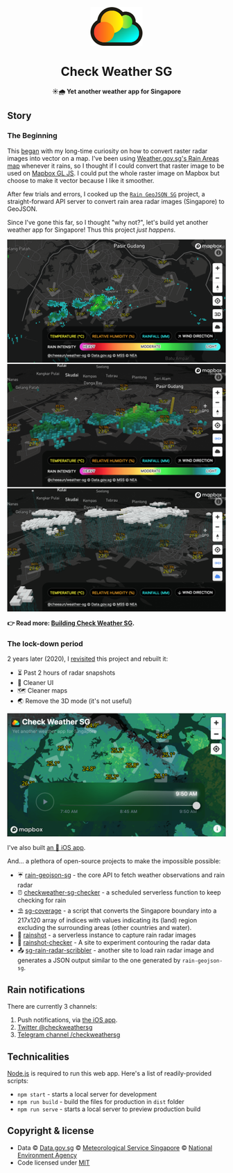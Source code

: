 <div align="center">
  <img src="icons/icon-standalone.svg" width="120" alt="">

  # Check Weather SG

  **☀️🌧 Yet another weather app for Singapore**
</div>

## Story

### The Beginning

This [began](https://twitter.com/cheeaun/status/982477428713963527) with my long-time curiosity on how to convert raster radar images into vector on a map. I've been using [Weather.gov.sg's Rain Areas map](http://www.weather.gov.sg/weather-rain-area-50km/) whenever it rains, so I thought if I could convert that raster image to be used on [Mapbox GL JS](https://www.mapbox.com/mapbox-gl-js/api/). I could put the whole raster image on Mapbox but choose to make it vector because I like it smoother.

After few trials and errors, I cooked up the [`Rain GeoJSON SG`](https://github.com/cheeaun/rain-geojson-sg) project, a straight-forward API server to convert rain area radar images (Singapore) to GeoJSON.

Since I've gone this far, so I thought "why not?", let's build yet another weather app for Singapore! Thus this project _just happens_.

![2D radar](screenshots/screenshot-2d.png)
![3D radar](screenshots/screenshot-3d.png)
![3D clouds and rain](screenshots/screenshot-clouds.png)

**👉 Read more: [Building Check Weather SG](http://cheeaun.com/blog/2018/06/building-check-weather-sg/).**

### The lock-down period

2 years later (2020), I [revisited](https://twitter.com/cheeaun/status/1257305456055222273) this project and rebuilt it:

- ⏳ Past 2 hours of radar snapshots
- 🧼 Cleaner UI
- 🗺 Cleaner maps
- 🌏 Remove the 3D mode (it's not useful)

![V2](screenshots/screenshot-v2.png)

I've also built [an 📱 iOS app](https://github.com/cheeaun/checkweather-sg-native).

And... a plethora of open-source projects to make the impossible possible:

- ☔️ [rain-geojson-sg](https://github.com/cheeaun/rain-geojson-sg) - the core API to fetch weather observations and rain radar
- ⏰ [checkweather-sg-checker](https://github.com/cheeaun/checkweather-sg-checker) - a scheduled serverless function to keep checking for rain
- ⛱ [sg-coverage](https://github.com/cheeaun/sg-coverage) - a script that converts the Singapore boundary into a 217x120 array of indices with values indicating its (land) region excluding the surrounding areas (other countries and water).
- 📸 [rainshot](https://github.com/cheeaun/rainshot) - a serverless instance to capture rain radar images
- 🍩 [rainshot-checker](https://github.com/cheeaun/rainshot-checker) - A site to experiment contouring the radar data
- 📤 [sg-rain-radar-scribbler](https://github.com/cheeaun/sg-rain-radar-scribbler) - another site to load rain radar image and generates a JSON output similar to the one generated by `rain-geojson-sg`.

## Rain notifications

There are currently 3 channels:

1. Push notifications, via [the iOS app](https://github.com/cheeaun/checkweather-sg-native).
2. [Twitter @checkweathersg](https://twitter.com/checkweathersg)
3. [Telegram channel /checkweathersg](https://t.me/checkweathersg)

## Technicalities

[Node.js](https://nodejs.org/en/) is required to run this web app. Here's a list of readily-provided scripts:

- `npm start` - starts a local server for development
- `npm run build` - build the files for production in `dist` folder
- `npm run serve` - starts a local server to preview production build

## Copyright & license

- Data © [Data.gov.sg](https://data.gov.sg/privacy-and-website-terms#site-terms) © [Meteorological Service Singapore](http://www.weather.gov.sg/terms-of-use) © [National Environment Agency](http://www.nea.gov.sg/open-data-licence/)
- Code licensed under [MIT](https://cheeaun.mit-license.org/)
